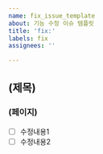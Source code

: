 ```yaml
---
name: fix_issue_template
about: 기능 수정 이슈 템플릿
title: 'fix:'
labels: fix
assignees: ''

---
```


## (제목)
### (페이지)
- [ ] 수정내용1
- [ ] 수정내용2
